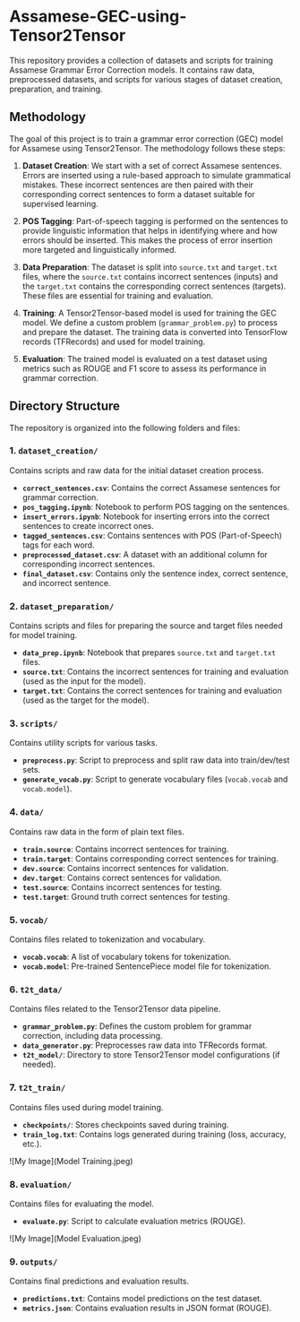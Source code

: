 # Assamese-GEC-using-Tensor2Tensor

This repository provides a collection of datasets and scripts for training Assamese Grammar Error Correction models. It contains raw data, preprocessed datasets, and scripts for various stages of dataset creation, preparation, and training.

## Methodology

The goal of this project is to train a grammar error correction (GEC) model for Assamese using Tensor2Tensor. The methodology follows these steps:

1. **Dataset Creation**: We start with a set of correct Assamese sentences. Errors are inserted using a rule-based approach to simulate grammatical mistakes. These incorrect sentences are then paired with their corresponding correct sentences to form a dataset suitable for supervised learning.

2. **POS Tagging**: Part-of-speech tagging is performed on the sentences to provide linguistic information that helps in identifying where and how errors should be inserted. This makes the process of error insertion more targeted and linguistically informed.

3. **Data Preparation**: The dataset is split into `source.txt` and `target.txt` files, where the `source.txt` contains incorrect sentences (inputs) and the `target.txt` contains the corresponding correct sentences (targets). These files are essential for training and evaluation.

4. **Training**: A Tensor2Tensor-based model is used for training the GEC model. We define a custom problem (`grammar_problem.py`) to process and prepare the dataset. The training data is converted into TensorFlow records (TFRecords) and used for model training.

5. **Evaluation**: The trained model is evaluated on a test dataset using metrics such as ROUGE and F1 score to assess its performance in grammar correction.

## Directory Structure

The repository is organized into the following folders and files:

### 1. `dataset_creation/`
Contains scripts and raw data for the initial dataset creation process.

- **`correct_sentences.csv`**: Contains the correct Assamese sentences for grammar correction.
- **`pos_tagging.ipynb`**: Notebook to perform POS tagging on the sentences.
- **`insert_errors.ipynb`**: Notebook for inserting errors into the correct sentences to create incorrect ones.
- **`tagged_sentences.csv`**: Contains sentences with POS (Part-of-Speech) tags for each word.
- **`preprocessed_dataset.csv`**: A dataset with an additional column for corresponding incorrect sentences.
- **`final_dataset.csv`**: Contains only the sentence index, correct sentence, and incorrect sentence.

### 2. `dataset_preparation/`
Contains scripts and files for preparing the source and target files needed for model training.

- **`data_prep.ipynb`**: Notebook that prepares `source.txt` and `target.txt` files.
- **`source.txt`**: Contains the incorrect sentences for training and evaluation (used as the input for the model).
- **`target.txt`**: Contains the correct sentences for training and evaluation (used as the target for the model).

### 3. `scripts/`
Contains utility scripts for various tasks.

- **`preprocess.py`**: Script to preprocess and split raw data into train/dev/test sets.
- **`generate_vocab.py`**: Script to generate vocabulary files (`vocab.vocab` and `vocab.model`).

### 4. `data/`
Contains raw data in the form of plain text files.

- **`train.source`**: Contains incorrect sentences for training.
- **`train.target`**: Contains corresponding correct sentences for training.
- **`dev.source`**: Contains incorrect sentences for validation.
- **`dev.target`**: Contains correct sentences for validation.
- **`test.source`**: Contains incorrect sentences for testing.
- **`test.target`**: Ground truth correct sentences for testing.

### 5. `vocab/`
Contains files related to tokenization and vocabulary.

- **`vocab.vocab`**: A list of vocabulary tokens for tokenization.
- **`vocab.model`**: Pre-trained SentencePiece model file for tokenization.

### 6. `t2t_data/`
Contains files related to the Tensor2Tensor data pipeline.

- **`grammar_problem.py`**: Defines the custom problem for grammar correction, including data processing.
- **`data_generator.py`**: Preprocesses raw data into TFRecords format.
- **`t2t_model/`**: Directory to store Tensor2Tensor model configurations (if needed).

### 7. `t2t_train/`
Contains files used during model training.

- **`checkpoints/`**: Stores checkpoints saved during training.
- **`train_log.txt`**: Contains logs generated during training (loss, accuracy, etc.).

![My Image](Model Training.jpeg)

### 8. `evaluation/`
Contains files for evaluating the model.

- **`evaluate.py`**: Script to calculate evaluation metrics (ROUGE).

![My Image](Model Evaluation.jpeg)

### 9. `outputs/`
Contains final predictions and evaluation results.

- **`predictions.txt`**: Contains model predictions on the test dataset.
- **`metrics.json`**: Contains evaluation results in JSON format (ROUGE).

